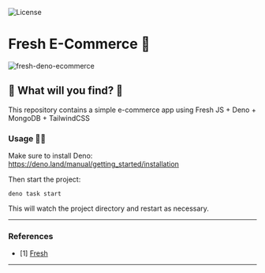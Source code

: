 ![License](https://img.shields.io/badge/Code%20License-MIT-blue.svg)
# Fresh E-Commerce :lemon:
![fresh-deno-ecommerce](https://socialify.git.ci/luisbernardinello/fresh-deno-ecommerce/image?font=Bitter&language=1&name=1&owner=1&pattern=Signal&theme=Auto)
## :sauropod: What will you find? :sauropod:

This repository contains a simple e-commerce app using Fresh JS + Deno + MongoDB + TailwindCSS


### Usage :t-rex::lemon:

Make sure to install Deno: https://deno.land/manual/getting_started/installation

Then start the project:

```
deno task start
```

This will watch the project directory and restart as necessary.


---

### References
- [1] [Fresh](https://fresh.deno.dev/docs/getting-started)


---
	